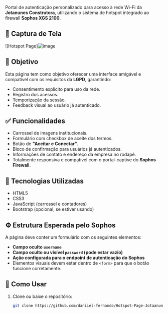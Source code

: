 Portal de autenticação personalizado para acesso à rede Wi-Fi da **Jotanunes Construtora**, utilizando o sistema de hotspot integrado ao firewall **Sophos XGS 2100**.

## 📸 Captura de Tela

![Hotspot Page]![image](https://github.com/user-attachments/assets/706052ff-04e9-4ce3-9801-68d6c82d662e)

## 🎯 Objetivo

Esta página tem como objetivo oferecer uma interface amigável e compatível com os requisitos da **LGPD**, garantindo:

- Consentimento explícito para uso da rede.
- Registro dos acessos.
- Temporização da sessão.
- Feedback visual ao usuário já autenticado.

## ✅ Funcionalidades

- Carrossel de imagens institucionais.
- Formulário com checkbox de aceite dos termos.
- Botão de **"Aceitar e Conectar"**.
- Bloco de confirmação para usuários já autenticados.
- Informações de contato e endereço da empresa no rodapé.
- Totalmente responsiva e compatível com o portal-captive do **Sophos Firewall**.

## 🧰 Tecnologias Utilizadas

- HTML5
- CSS3
- JavaScript (carrossel e contadores)
- Bootstrap (opcional, se estiver usando)

## ⚙️ Estrutura Esperada pelo Sophos

A página deve conter um formulário com os seguintes elementos:

- **Campo oculto `username`**
- **Campo oculto ou visível `password` (pode estar vazio)**
- **Ação configurada para o endpoint de autenticação do Sophos**
- Elementos visuais devem estar dentro de `<form>` para que o botão funcione corretamente.

## 🚀 Como Usar

1. Clone ou baixe o repositório:

   ```bash
   git clone https://github.com/daniiel-fernando/Hotspot-Page-Jotaanunes.git
